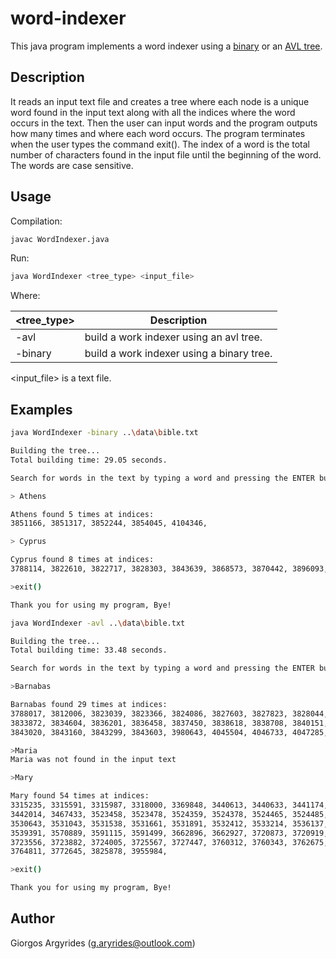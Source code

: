 # word-indexer

This java program implements a word indexer using a [binary](https://en.wikipedia.org/wiki/Binary_tree) or an 
[AVL tree](https://en.wikipedia.org/wiki/AVL_tree).

## Description

It reads an input text file and creates a tree where each node is a unique word found in the input text along with all 
the indices where the word occurs in the text. Then the user can input words and the program outputs how many times and 
where each word occurs. The program terminates when the user types the command exit(). The index of a word is the total 
number of characters found in the input file until the beginning of the word. The words are case sensitive.

## Usage

Compilation:

```bash
javac WordIndexer.java
```

Run:

```bash
java WordIndexer <tree_type> <input_file>
```
Where:

| \<tree_type> | Description                               |
| ------------ | ----------------------------------------- |
| -avl         | build a work indexer using an avl tree.   |
| -binary      | build a work indexer using a binary tree. |


<input_file> is a text file.
 
## Examples

```bash
java WordIndexer -binary ..\data\bible.txt

Building the tree...
Total building time: 29.05 seconds.

Search for words in the text by typing a word and pressing the ENTER button (type exit() for terminating the program)

> Athens

Athens found 5 times at indices:
3851166, 3851317, 3852244, 3854045, 4104346,

> Cyprus

Cyprus found 8 times at indices:
3788114, 3822610, 3822717, 3828303, 3843639, 3868573, 3870442, 3896093,

>exit()

Thank you for using my program, Bye!
```

```bash
java WordIndexer -avl ..\data\bible.txt

Building the tree...
Total building time: 33.48 seconds.

Search for words in the text by typing a word and pressing the ENTER button (type exit() for terminating the program)

>Barnabas

Barnabas found 29 times at indices:
3788017, 3812006, 3823039, 3823366, 3824086, 3827603, 3827823, 3828044, 3828681, 3833518
3833872, 3834604, 3836201, 3836458, 3837450, 3838618, 3838708, 3840151, 3841426, 3842012
3843020, 3843160, 3843299, 3843603, 3980643, 4045504, 4046733, 4047285, 4099186,

>Maria
Maria was not found in the input text

>Mary

Mary found 54 times at indices:
3315235, 3315591, 3315987, 3318000, 3369848, 3440613, 3440633, 3441174, 3441204, 3441985
3442014, 3467433, 3523458, 3523478, 3524359, 3524378, 3524465, 3524485, 3525580, 3530334
3530643, 3531043, 3531538, 3531661, 3531891, 3532412, 3533214, 3536137, 3537467, 3537731
3539391, 3570889, 3591115, 3591499, 3662896, 3662927, 3720873, 3720919, 3722660, 3722793
3723556, 3723882, 3724005, 3725567, 3727447, 3760312, 3760343, 3762675, 3763773, 3764530
3764811, 3772645, 3825878, 3955984,

>exit()

Thank you for using my program, Bye!
```
## Author

Giorgos Argyrides (g.aryrides@outlook.com)
